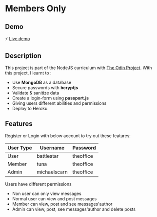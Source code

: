 # Members Only

## Demo

:zap:      [Live demo](https://fatidique-croissant-99694.herokuapp.com/) 

## Description

This project is part of the NodeJS curriculum with [The Odin Project](https://www.theodinproject.com). 
With this project, I learnt to :
- Use **MongoDB** as a database 
- Secure passwords with **bcryptjs**
- Validate & sanitize data 
- Create a login-form using **passport.js**
- Giving users different abilities and permissions
- Deploy to Heroku

## Features

Register or Login with below account to try out these features:

User Type | Username | Password
--- | --- | --- 
User | battlestar | theoffice
Member | tuna | theoffice
Admin | michaelscarn | theoffice

Users have different permissions
- Non user can only view messages
- Normal user can view and post messages 
- Member can view, post and see messages'author
- Admin can view, post, see messages'author and delete posts






